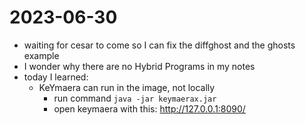 # 2023-06-30

- waiting for cesar to come so I can fix the diffghost and the ghosts example
- I wonder why there are no Hybrid Programs in my notes
- today I learned:
  - KeYmaera can run in the image, not locally
    - run command `java -jar keymaerax.jar`
    - open keymaera with this: <http://127.0.0.1:8090/>

